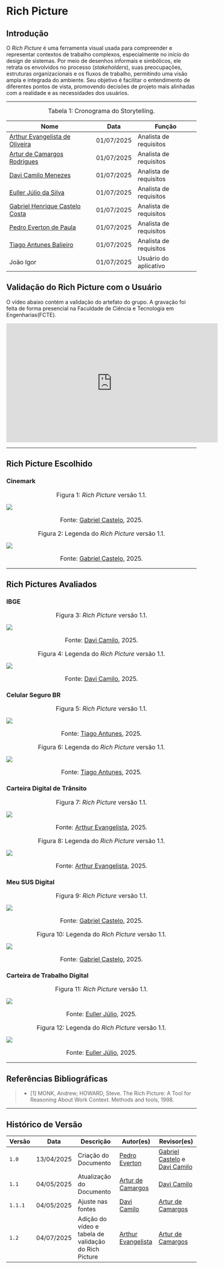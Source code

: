 # Rich Picture

## Introdução
O *Rich Picture* é uma ferramenta visual usada para compreender e representar contextos de trabalho complexos, especialmente no início do design de sistemas. Por meio de desenhos informais e simbólicos, ele retrata os envolvidos no processo (*stakeholders*), suas preocupações, estruturas organizacionais e os fluxos de trabalho, permitindo uma visão ampla e integrada do ambiente. Seu objetivo é facilitar o entendimento de diferentes pontos de vista, promovendo decisões de projeto mais alinhadas com a realidade e as necessidades dos usuários.

---
<font size="3"><p style="text-align: center">Tabela 1: Cronograma do Storytelling.</p></font>

| Nome                                                   | Data | Função            | 
| ------------------------------------------------------ | ---- | ----------------- |
| [Arthur Evangelista de Oliveira](https://github.com/arthurevg1) | 01/07/2025 | Analista de requisitos |
| [Artur de Camargos Rodrigues](https://github.com/ArturDCR) | 01/07/2025 | Analista de requisitos |
| [Davi Camilo Menezes](https://github.com/Davicamilo23) | 01/07/2025 | Analista de requisitos |
|  [Euller Júlio da Silva](https://github.com/Potatoyz908) | 01/07/2025 | Analista de requisitos |
| [Gabriel Henrique Castelo Costa](https://github.com/GabrielCastelo-31) | 01/07/2025 | Analista de requisitos |
| [Pedro Everton de Paula](https://github.com/pedroeverton217) | 01/07/2025 | Analista de requisitos |
| [Tiago Antunes Balieiro](https://github.com/tiagobalieiro) | 01/07/2025 | Analista de requisitos |
| João Igor | 01/07/2025 | Usuário do aplicativo | 

## Validação do Rich Picture com o Usuário

O vídeo abaixo contém a validação do artefato do grupo. A gravação foi feita de forma presencial na Faculdade de Ciência e Tecnologia em Engenharias(FCTE).



<iframe width="560" height="315" src="https://www.youtube.com/embed/8d_7kiy4Km4?si=87f1KvItbA3SGnn4" title="YouTube video player" frameborder="0" allow="accelerometer; autoplay; clipboard-write; encrypted-media; gyroscope; picture-in-picture; web-share" referrerpolicy="strict-origin-when-cross-origin" allowfullscreen></iframe>

---

## Rich Picture Escolhido
### Cinemark
<font size="3"><p style="text-align: center">Figura 1: *Rich Picture* versão 1.1.</p></font>
![](../assets/richpicture/rich_picture_cinemark.png)
<font size="3"><p style="text-align: center">Fonte: [Gabriel Castelo](https://github.com/GabrielCastelo-31), 2025.</p></font>

<font size="3"><p style="text-align: center">Figura 2: Legenda do *Rich Picture* versão 1.1.</p></font>
![](../assets/richpicture/legenda_rich_picture_cinemark.png)
<font size="3"><p style="text-align: center">Fonte: [Gabriel Castelo](https://github.com/GabrielCastelo-31), 2025.</p></font>



---

## Rich Pictures Avaliados
### IBGE
<font size="3"><p style="text-align: center">Figura 3: *Rich Picture* versão 1.1.</p></font>
![](../assets/richpicturesavaliados/Ibge.jpeg)
<font size="3"><p style="text-align: center">Fonte: [Davi Camilo](https://github.com/Davicamilo23), 2025.</p></font>

<font size="3"><p style="text-align: center">Figura 4: Legenda do *Rich Picture* versão 1.1.</p></font>
![](../assets/richpicturesavaliados/legenda_ibge.jpeg)
<font size="3"><p style="text-align: center">Fonte: [Davi Camilo](https://github.com/Davicamilo23), 2025.</p></font>

### Celular Seguro BR
<font size="3"><p style="text-align: center">Figura 5: *Rich Picture* versão 1.1.</p></font>
![](../assets/richpicturesavaliados/CelularSeguro.jpeg)
<font size="3"><p style="text-align: center">Fonte: [Tiago Antunes](https://github.com/TiagoBalieiro), 2025.</p></font>

<font size="3"><p style="text-align: center">Figura 6: Legenda do *Rich Picture* versão 1.1.</p></font>
![](../assets/richpicturesavaliados/legendaCelularSeguro.jpeg)
<font size="3"><p style="text-align: center">Fonte: [Tiago Antunes](https://github.com/TiagoBalieiro), 2025.</p></font>

### Carteira Digital de Trânsito
<font size="3"><p style="text-align: center">Figura 7: *Rich Picture* versão 1.1.</p></font>
![](../assets/richpicturesavaliados/CarteiraDigital.jpeg)
<font size="3"><p style="text-align: center">Fonte: [Arthur Evangelista](https://github.com/arthurevg), 2025.</p></font>

<font size="3"><p style="text-align: center">Figura 8: Legenda do *Rich Picture* versão 1.1.</p></font>
![](../assets/richpicturesavaliados/LegendaCarteira.jpeg)
<font size="3"><p style="text-align: center">Fonte: [Arthur Evangelista](https://github.com/arthurevg), 2025.</p></font>

### Meu SUS Digital
<font size="3"><p style="text-align: center">Figura 9: *Rich Picture* versão 1.1.</p></font>
![](../assets/richpicturesavaliados/Sus.jpeg)
<font size="3"><p style="text-align: center">Fonte: [Gabriel Castelo](https://github.com/GabrielCastelo-31), 2025.</p></font>

<font size="3"><p style="text-align: center">Figura 10: Legenda do *Rich Picture* versão 1.1.</p></font>
![](../assets/richpicturesavaliados/LegendaSus.jpeg)
<font size="3"><p style="text-align: center">Fonte: [Gabriel Castelo](https://github.com/GabrielCastelo-31), 2025.</p></font>

### Carteira de Trabalho Digital
<font size="3"><p style="text-align: center">Figura 11: *Rich Picture* versão 1.1.</p></font>
![](../assets/richpicturesavaliados/CarteiraTrabalho.png)
<font size="3"><p style="text-align: center">Fonte: [Euller Júlio](https://github.com/Potatoyz908), 2025.</p></font>

<font size="3"><p style="text-align: center">Figura 12: Legenda do *Rich Picture* versão 1.1.</p></font>
![](../assets/richpicturesavaliados/LegendaCarteiraTrabalho.png)
<font size="3"><p style="text-align: center">Fonte: [Euller Júlio](https://github.com/Potatoyz908), 2025.</p></font>

---

## Referências Bibliográficas

> - [1] MONK, Andrew; HOWARD, Steve. The Rich Picture: A Tool for Reasoning About Work Context. Methods and tools, 1998.

---

## Histórico de Versão

| Versão | Data          | Descrição                          | Autor(es)     |  Revisor(es)  |
| ------ | ------------- | ---------------------------------- | ------------- | ------------- |
| `1.0`  |  13/04/2025 |  Criação do Documento | [Pedro Everton](https://github.com/pedroeverton217)  | [Gabriel Castelo](https://github.com/GabrielCastelo-31) e [Davi Camilo](https://github.com/Davicamilo23) |
| `1.1`  |  04/05/2025 |  Atualização do Documento | [Artur de Camargos](https://github.com/ArturDCR)  | [Davi Camilo](https://github.com/Davicamilo23) |
| `1.1.1`|  04/05/2025 | Ajuste nas fontes | [Davi Camilo](https://github.com/Davicamilo23) | [Artur de Camargos](https://github.com/ArturDCR)  |
| `1.2`|  04/07/2025 | Adição do vídeo e tabela de validação do Rich Picture | [Arthur Evangelista](https://github.com/arthurevg) | [Artur de Camargos](https://github.com/ArturDCR)  |
